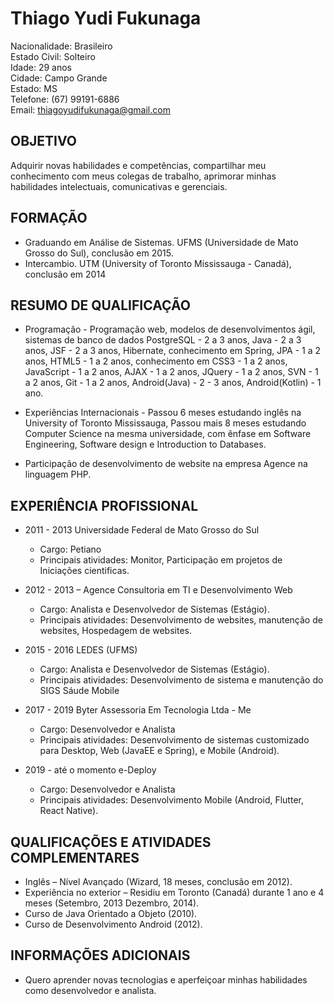 # Thiago Yudi Fukunaga
Nacionalidade: Brasileiro <br>
Estado Civil: Solteiro <br>
Idade: 29 anos <br>
Cidade: Campo Grande <br>
Estado: MS <br>
Telefone: (67) 99191-6886 <br>
Email: thiagoyudifukunaga@gmail.com <br>

## OBJETIVO
Adquirir novas habilidades e competências, compartilhar meu conhecimento com meus colegas de trabalho, aprimorar minhas habilidades intelectuais, comunicativas e gerenciais.<br>

## FORMAÇÃO
* Graduando em Análise de Sistemas. UFMS (Universidade de Mato Grosso do Sul), conclusão em 2015.
* Intercambio. UTM (University of Toronto Mississauga - Canadá), conclusão em 2014

## RESUMO DE QUALIFICAÇÃO
* Programação - Programação web, modelos de desenvolvimentos ágil, sistemas de banco de dados PostgreSQL - 2 a 3 anos, Java - 2 a 3 anos, JSF - 2 a 3 anos, Hibernate, conhecimento em Spring, JPA - 1 a 2 anos, HTML5 - 1 a 2 anos, conhecimento em CSS3 - 1 a 2 anos, JavaScript - 1 a 2 anos, AJAX - 1 a 2 anos, JQuery - 1 a 2 anos, SVN - 1 a 2 anos, Git - 1 a 2 anos,
Android(Java) - 2 - 3 anos, Android(Kotlin) - 1 ano.

* Experiências Internacionais - Passou 6 meses estudando inglês na University of Toronto Mississauga, Passou mais 8 meses estudando Computer Science na mesma universidade, com ênfase em Software Engineering, Software design e Introduction to Databases.

* Participação de desenvolvimento de website na empresa Agence na linguagem PHP.

## EXPERIÊNCIA PROFISSIONAL
* 2011 - 2013 Universidade Federal de Mato Grosso do Sul
  * Cargo: Petiano
  * Principais atividades: Monitor, Participação em projetos de Iniciações cientificas.

* 2012 - 2013 – Agence Consultoria em TI e Desenvolvimento Web
  * Cargo: Analista e Desenvolvedor de Sistemas (Estágio).
  * Principais atividades: Desenvolvimento de websites, manutenção de websites, Hospedagem de websites.

* 2015 - 2016 LEDES (UFMS)
  * Cargo: Analista e Desenvolvedor de Sistemas (Estágio).
  * Principais atividades: Desenvolvimento de sistema e manutenção do SIGS Sáude Mobile

* 2017 - 2019 Byter Assessoria Em Tecnologia Ltda - Me
  * Cargo: Desenvolvedor e Analista
  * Principais atividades: Desenvolvimento de sistemas customizado para Desktop, Web (JavaEE e Spring), e Mobile (Android).
  
* 2019 - até o momento e-Deploy
  * Cargo: Desenvolvedor e Analista
  * Principais atividades: Desenvolvimento Mobile (Android, Flutter, React Native).

## QUALIFICAÇÕES E ATIVIDADES COMPLEMENTARES
* Inglês – Nível Avançado (Wizard, 18 meses, conclusão em 2012).
* Experiência no exterior – Residiu em Toronto (Canadá) durante 1 ano e 4 meses (Setembro, 2013 Dezembro, 2014).
* Curso de Java Orientado a Objeto (2010).
* Curso de Desenvolvimento Android (2012).

## INFORMAÇÕES ADICIONAIS
* Quero aprender novas tecnologias e aperfeiçoar minhas habilidades como desenvolvedor e analista.
